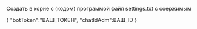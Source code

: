 Создать в корне с (кодом) программой файл settings.txt с соержимым

{
	"botToken":"ВАШ_ТОКЕН",
	"chatIdAdm":ВАШ_ID
}
